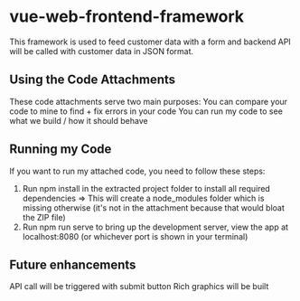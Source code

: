 # vue-web-frontend-framework

This framework is used to feed customer data with a form and backend API will be called with customer data in JSON format.

## Using the Code Attachments
These code attachments serve two main purposes:
You can compare your code to mine to find + fix errors in your code You can run my code to see what we build / how it should behave

## Running my Code
If you want to run my attached code, you need to follow these steps:
1. Run npm install in the extracted project folder to install all required dependencies => This will create a node_modules folder which is missing otherwise (it's not in the attachment because that would bloat the ZIP file)
2. Run npm run serve to bring up the development server, view the app at localhost:8080 (or whichever port is shown in your terminal)

## Future enhancements
API call will be triggered with submit button
Rich graphics will be built
